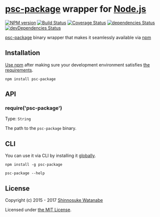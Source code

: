 # [psc-package](https://github.com/purescript/psc-package) wrapper for [Node.js](https://nodejs.org/)

[![NPM version](http://img.shields.io/npm/v/psc-pacakge.svg)](https://www.npmjs.com/package/psc-pacakge)
[![Build Status](http://img.shields.io/travis/joneshf/node-psc-package-bin.svg)](http://travis-ci.org/joneshf/node-psc-package-bin)
[![Coverage Status](https://img.shields.io/coveralls/joneshf/node-psc-package-bin.svg)](https://coveralls.io/github/joneshf/node-psc-package-bin?branch=master)
[![dependencies Status](https://david-dm.org/joneshf/node-psc-package-bin/status.svg)](https://david-dm.org/joneshf/node-psc-package-bin)
[![devDependencies Status](https://david-dm.org/joneshf/node-psc-package-bin/dev-status.svg)](https://david-dm.org/joneshf/node-psc-package-bin?type=dev)

[psc-package](https://github.com/purescript/psc-package) binary wrapper that makes it seamlessly available via [npm](https://www.npmjs.com/)

## Installation

[Use npm](https://docs.npmjs.com/cli/install) after making sure your development environment satisfies [the requirements](https://github.com/purescript/purescript/blob/ab5f139336c7343009e88c13b29c9cdf566b1713/INSTALL.md#the-curses-library).

```
npm install psc-package
```

## API

### require('psc-package')

Type: `String`

The path to the `psc-package` binary.

## CLI

You can use it via CLI by installing it [globally](https://docs.npmjs.com/files/folders#global-installation).

```
npm install -g psc-package

psc-package --help
```

## License

Copyright (c) 2015 - 2017 [Shinnosuke Watanabe](https://github.com/shinnn)

Licensed under [the MIT License](./LICENSE).
